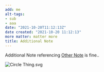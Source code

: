 ```yaml
---
add: me
alt-tags:
- sub
- aaa
date: "2021-10-20T11:12:13Z"
date created: "2021-10-20 11:12:13"
more matter: matter more
title: Additional Note
---
```



Additional Note referencing [Other Note](/sub-path/other-note/) is fine..

![Circle Thing.svg](/sub-path/sub-directory/circle-thing.svg)